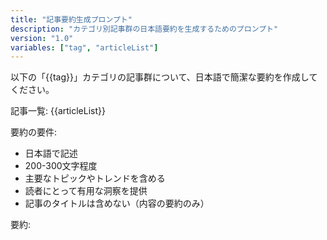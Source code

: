 ```yaml
---
title: "記事要約生成プロンプト"
description: "カテゴリ別記事群の日本語要約を生成するためのプロンプト"
version: "1.0"
variables: ["tag", "articleList"]
---
```


以下の「{{tag}}」カテゴリの記事群について、日本語で簡潔な要約を作成してください。

記事一覧:
{{articleList}}

要約の要件:
- 日本語で記述
- 200-300文字程度
- 主要なトピックやトレンドを含める
- 読者にとって有用な洞察を提供
- 記事のタイトルは含めない（内容の要約のみ）

要約: